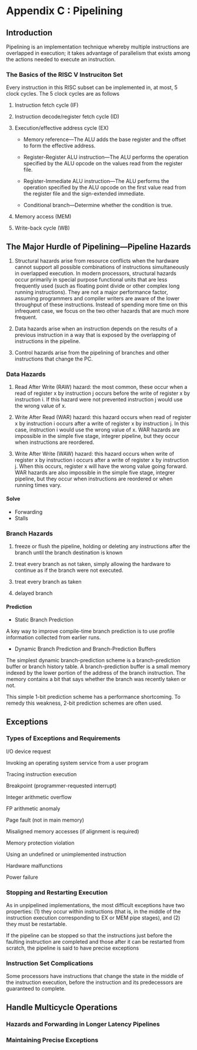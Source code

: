 # Appendix C : Pipelining
	
## Introduction

Pipelining is an implementation technique whereby multiple instructions are overlapped
in execution; it takes advantage of parallelism that exists among the actions
needed to execute an instruction.


### The Basics of the RISC V Instruciton Set

Every instruction in this RISC subset can be implemented in, at most, 5 clock
cycles. The 5 clock cycles are as follows

 1. Instruction fetch cycle (IF)

 2. Instruction decode/register fetch cycle (ID)

 3. Execution/effective address cycle (EX)

	-  Memory reference—The ALU adds the base register and the offset to form
the effective address.

	- Register-Register ALU instruction—The ALU performs the operation specified
by the ALU opcode on the values read from the register file.

	-  Register-Immediate ALU instruction—The ALU performs the operation specified 
by the ALU opcode on the first value read from the register file
and the sign-extended immediate.

	- Conditional branch—Determine whether the condition is true.

 4. Memory access (MEM)

 5. Write-back cycle (WB) 

## The Major Hurdle of Pipelining—Pipeline Hazards

1. Structural hazards arise from resource conflicts when the hardware cannot support
all possible combinations of instructions simultaneously in overlapped execution.
In modern processors, structural hazards occur primarily in special
purpose functional units that are less frequently used (such as floating point
divide or other complex long running instructions). They are not a major performance
factor, assuming programmers and compiler writers are aware of the
lower throughput of these instructions. Instead of spending more time on this
infrequent case, we focus on the two other hazards that are much more frequent.

2. Data hazards arise when an instruction depends on the results of a previous
instruction in a way that is exposed by the overlapping of instructions in the
pipeline.

3. Control hazards arise from the pipelining of branches and other instructions
that change the PC.

### Data Hazards

 1. Read After Write (RAW) hazard: the most common, these occur when a
read of register x by instruction j occurs before the write of register x by instruction
i. If this hazard were not prevented instruction j would use the wrong value
of x.

2. Write After Read (WAR) hazard: this hazard occurs when read of register x by
instruction i occurs after a write of register x by instruction j. In this case,
instruction i would use the wrong value of x. WAR hazards are impossible
in the simple five stage, integrer pipeline, but they occur when instructions
are reordered.

3. Write After Write (WAW) hazard: this hazard occurs when write of register x by
instruction i occurs after a write of register x by instruction j. When this occurs,
register x will have the wrong value going forward. WAR hazards are also
impossible in the simple five stage, integrer pipeline, but they occur when
instructions are reordered or when running times vary.

#### Solve
- Forwarding 
- Stalls 

### Branch Hazards

1. freeze or flush the pipeline, holding
or deleting any instructions after the branch until the branch destination is known

2. treat every branch as not taken, simply allowing the hardware to continue as if the
branch were not executed.

3. treat every branch as taken

4. delayed branch

#### Prediction

* Static Branch Prediction

A key way to improve compile-time branch prediction is to use profile information
collected from earlier runs.

* Dynamic Branch Prediction and Branch-Prediction Buffers

The simplest dynamic branch-prediction scheme is a branch-prediction buffer or
branch history table. A branch-prediction buffer is a small memory indexed by the
lower portion of the address of the branch instruction. The memory contains a bit
that says whether the branch was recently taken or not.

This simple 1-bit prediction scheme has a performance shortcoming. To remedy this weakness, 2-bit prediction schemes are often used.

## Exceptions

### Types of Exceptions and Requirements

I/O device request

Invoking an operating system service from a user program

Tracing instruction execution

Breakpoint (programmer-requested interrupt)

Integer arithmetic overflow

FP arithmetic anomaly

Page fault (not in main memory)

Misaligned memory accesses (if alignment is required)

Memory protection violation

Using an undefined or unimplemented instruction

Hardware malfunctions

Power failure

### Stopping and Restarting Execution

As in unpipelined implementations, the most difficult exceptions have two properties:
(1) they occur within instructions (that is, in the middle of the instruction
execution corresponding to EX or MEM pipe stages), and (2) they must be restartable.

If the pipeline can be stopped so that the instructions
just before the faulting instruction are completed and those after it can be restarted
from scratch, the pipeline is said to have precise exceptions

### Instruction Set Complications

Some processors have instructions that change the state in the
middle of the instruction execution, before the instruction and its predecessors are
guaranteed to complete.

## Handle Multicycle Operations

### Hazards and Forwarding in Longer Latency Pipelines

### Maintaining Precise Exceptions